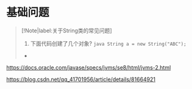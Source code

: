 # 基础问题

> [!Note|label:关于String类的常见问题]
> 1. 下面代码创建了几个对象?
    ```java
    String a = new String("ABC");
    ```
>   + 


https://docs.oracle.com/javase/specs/jvms/se8/html/jvms-2.html

https://blog.csdn.net/qq_41701956/article/details/81664921
